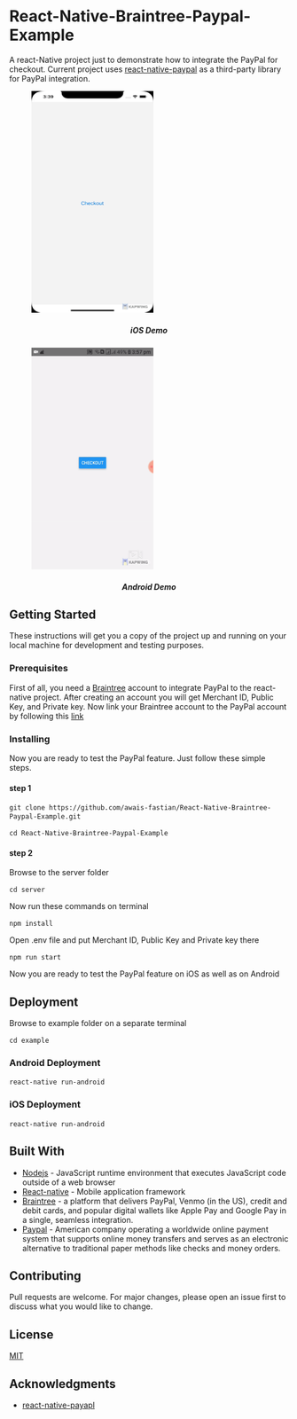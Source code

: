 # React-Native-Braintree-Paypal-Example

A react-Native project just to demonstrate how to integrate the PayPal for checkout. Current project uses [react-native-paypal](https://github.com/smarkets/react-native-paypal) as a third-party library for PayPal integration.

<p align="center">
<figure>
  <img src="./iosPaypalDemo.gif" width="220" height="400"/>
  <figcaption align="center"><h5>iOS Demo</h5></figcaption>
</figure>

<figure>
 <img src="./androidPaypalDemo.gif" width="220" height="400"/>
  <figcaption align="center"><h5>Android Demo</h5></figcaption>
</figure>

</p>

## Getting Started

These instructions will get you a copy of the project up and running on your local machine for development and testing purposes.

### Prerequisites

First of all, you need a [Braintree](https://www.braintreepayments.com/) account to integrate PayPal to the react-native project. After creating an account you will get Merchant ID, Public Key, and Private key. Now link your Braintree account to the PayPal account by following this [link](https://help.paperform.co/en/articles/2072845-how-to-connect-braintree-your-paperform-account-and-paypal)

### Installing

Now you are ready to test the PayPal feature. Just follow these simple steps.

#### step 1

```
git clone https://github.com/awais-fastian/React-Native-Braintree-Paypal-Example.git
```

```
cd React-Native-Braintree-Paypal-Example
```

#### step 2

Browse to the server folder

```
cd server
```

Now run these commands on terminal

```
npm install
```

Open .env file and put Merchant ID, Public Key and Private key there

```
npm run start
```

Now you are ready to test the PayPal feature on iOS as well as on Android

## Deployment

Browse to example folder on a separate terminal

```
cd example
```

### Android Deployment

```
react-native run-android
```

### iOS Deployment

```
react-native run-android
```

## Built With

- [Nodejs](https://nodejs.org/en/) - JavaScript runtime environment that executes JavaScript code outside of a web browser
- [React-native](https://reactnative.dev/) - Mobile application framework
- [Braintree](https://www.braintreepayments.com/) - a platform that delivers PayPal, Venmo (in the US), credit and debit cards, and popular digital wallets like Apple Pay and Google Pay in a single, seamless integration.
- [Paypal](https://rometools.github.io/rome/) - American company operating a worldwide online payment system that supports online money transfers and serves as an electronic alternative to traditional paper methods like checks and money orders.

## Contributing

Pull requests are welcome. For major changes, please open an issue first to discuss what you would like to change.

## License

[MIT](https://choosealicense.com/licenses/mit/)

## Acknowledgments

- [react-native-payapl](https://github.com/smarkets/react-native-paypal)
